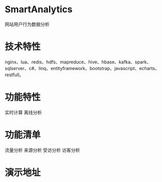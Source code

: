 # SmartAnalytics
网站用户行为数据分析

# 技术特性

nginx、lua、redis、hdfs、mapreduce、hive、hbase、kafka、spark、sqlserver、c#、linq、entityframework、bootstrap、javascript、echarts、restfull。

# 功能特性

实时计算
离线分析

# 功能清单

流量分析
来源分析
受访分析
访客分析

# 演示地址


